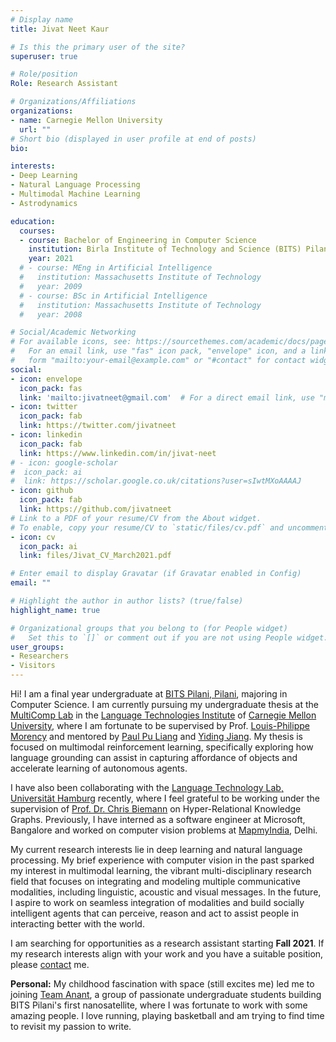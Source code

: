 ```yaml
---
# Display name
title: Jivat Neet Kaur

# Is this the primary user of the site?
superuser: true

# Role/position
Role: Research Assistant

# Organizations/Affiliations
organizations:
- name: Carnegie Mellon University
  url: ""
# Short bio (displayed in user profile at end of posts)
bio: 

interests:
- Deep Learning
- Natural Language Processing
- Multimodal Machine Learning
- Astrodynamics

education:
  courses:
  - course: Bachelor of Engineering in Computer Science
    institution: Birla Institute of Technology and Science (BITS) Pilani, Pilani
    year: 2021
  # - course: MEng in Artificial Intelligence
  #   institution: Massachusetts Institute of Technology
  #   year: 2009
  # - course: BSc in Artificial Intelligence
  #   institution: Massachusetts Institute of Technology
  #   year: 2008

# Social/Academic Networking
# For available icons, see: https://sourcethemes.com/academic/docs/page-builder/#icons
#   For an email link, use "fas" icon pack, "envelope" icon, and a link in the
#   form "mailto:your-email@example.com" or "#contact" for contact widget.
social:
- icon: envelope
  icon_pack: fas
  link: 'mailto:jivatneet@gmail.com'  # For a direct email link, use "mailto:test@example.org".
- icon: twitter
  icon_pack: fab
  link: https://twitter.com/jivatneet
- icon: linkedin
  icon_pack: fab
  link: https://www.linkedin.com/in/jivat-neet
# - icon: google-scholar
#  icon_pack: ai
#  link: https://scholar.google.co.uk/citations?user=sIwtMXoAAAAJ
- icon: github
  icon_pack: fab
  link: https://github.com/jivatneet
# Link to a PDF of your resume/CV from the About widget.
# To enable, copy your resume/CV to `static/files/cv.pdf` and uncomment the lines below.
- icon: cv
  icon_pack: ai
  link: files/Jivat_CV_March2021.pdf

# Enter email to display Gravatar (if Gravatar enabled in Config)
email: ""

# Highlight the author in author lists? (true/false)
highlight_name: true

# Organizational groups that you belong to (for People widget)
#   Set this to `[]` or comment out if you are not using People widget.
user_groups:
- Researchers
- Visitors
---
```


Hi! I am a final year undergraduate at [BITS Pilani, Pilani](https://www.bits-pilani.ac.in/), majoring in Computer Science. I am currently pursuing my undergraduate thesis at the [MultiComp Lab](http://multicomp.cs.cmu.edu/) in the [Language Technologies Institute](https://lti.cs.cmu.edu/) of [Carnegie Mellon University](https://www.cmu.edu/), where I am fortunate to be supervised by Prof. [Louis-Philippe Morency](https://www.cs.cmu.edu/~morency/) and mentored by [Paul Pu Liang](http://www.cs.cmu.edu/~pliang/) and [Yiding Jiang](https://yidingjiang.github.io/). My thesis is focused on multimodal reinforcement learning, specifically exploring how language grounding can assist in capturing affordance of objects and accelerate learning of autonomous agents.

I have also been collaborating with the [Language Technology Lab, Universität Hamburg](https://www.inf.uni-hamburg.de/en/inst/ab/lt/home.html) recently, where I feel grateful to be working under the supervision of [Prof. Dr. Chris Biemann](https://www.inf.uni-hamburg.de/en/inst/ab/lt/people/chris-biemann.html) on Hyper-Relational Knowledge Graphs. Previously, I have interned as a software engineer at Microsoft, Bangalore and worked on computer vision problems at [MapmyIndia](https://www.mapmyindia.com/), Delhi.

My current research interests lie in deep learning and natural language processing. My brief experience with computer vision in the past sparked my interest in multimodal learning, the vibrant multi-disciplinary research field that focuses on integrating and modeling multiple communicative modalities, including linguistic, acoustic and visual messages. In the future, I aspire to work on seamless integration of modalities and build socially intelligent agents that can perceive, reason and act to assist people in interacting better with the world.

I am searching for opportunities as a research assistant starting **Fall 2021**. If my research interests align with your work and you have a suitable position, please [contact](mailto:jivatneet@gmail.com) me.

**Personal:** My childhood fascination with space (still excites me) led me to joining [Team Anant](https://team-anant.org/), a group of passionate undergraduate students building BITS Pilani's first nanosatellite, where I was fortunate to work with some amazing people. I love running, playing basketball and am trying to find time to revisit my passion to write.


